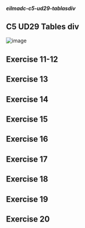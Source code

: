 ##### eilmadc-c5-ud29-tablasdiv
## C5 UD29 Tables div
![image](https://user-images.githubusercontent.com/57563030/234792856-d477e335-7f30-458f-9521-0756f27f2a4a.png)
## Exercise 11-12

## Exercise 13

## Exercise 14

## Exercise 15

## Exercise 16

## Exercise 17

## Exercise 18

## Exercise 19

## Exercise 20
